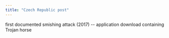 ```yaml
---
title: "Czech Republic post"
---
```

first documented smishing attack (2017) -- application download containing Trojan horse

